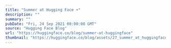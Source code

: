 ```yaml
---
title: "Summer at Hugging Face ☀️"
description: ""
summary: ""
pubDate: "Fri, 24 Sep 2021 00:00:00 GMT"
source: "Hugging Face Blog"
url: "https://huggingface.co/blog/summer-at-huggingface"
thumbnail: "https://huggingface.co/blog/assets/27_summer_at_huggingface/summer_intro.gif"
---
```


